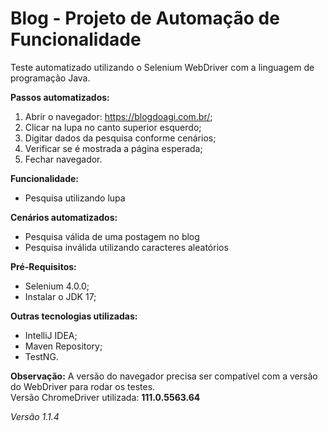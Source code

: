 # Blog - Projeto de Automação de Funcionalidade

Teste automatizado utilizando o Selenium WebDriver com a linguagem de programação Java.


<b>Passos automatizados:</b><br>
1. Abrir o navegador: https://blogdoagi.com.br/;
2. Clicar na lupa no canto superior esquerdo;
3. Digitar dados da pesquisa conforme cenários;
4. Verificar se é mostrada a página esperada;
5. Fechar navegador.

<b>Funcionalidade:</b><br>
- Pesquisa utilizando lupa

<b>Cenários automatizados:</b><br>
 - Pesquisa válida de uma postagem no blog <br>
 - Pesquisa inválida utilizando caracteres aleatórios
      
<b>Pré-Requisitos:</b><br>
- Selenium 4.0.0;
- Instalar o JDK 17;

<b>Outras tecnologias utilizadas:</b><br>
- IntelliJ IDEA;
- Maven Repository;
- TestNG.

<b>Observação:</b> A versão do navegador precisa ser compatível com a versão do WebDriver para rodar os testes. <br>
Versão ChromeDriver utilizada: <b>111.0.5563.64</b>

<i>Versão 1.1.4</i>
